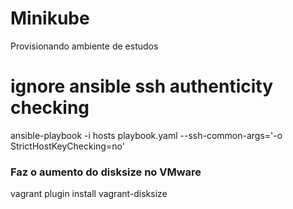 # Minikube

Provisionando ambiente de estudos

# ignore ansible ssh authenticity checking
ansible-playbook -i hosts playbook.yaml --ssh-common-args='-o StrictHostKeyChecking=no'

### Faz o aumento do disksize no VMware
vagrant plugin install vagrant-disksize